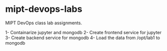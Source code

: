 # mipt-devops-labs
MIPT DevOps class lab assignments.

1- Containarize jupyter and mongodb
2- Create frontend service for jupyter
3- Create backend service for mongodb
4- Load the data from /opt/lab1 to mongodb
